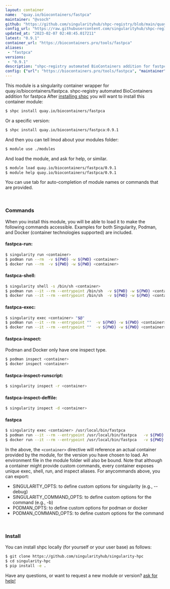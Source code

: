 ```yaml
---
layout: container
name:  "quay.io/biocontainers/fastpca"
maintainer: "@vsoch"
github: "https://github.com/singularityhub/shpc-registry/blob/main/quay.io/biocontainers/fastpca/container.yaml"
config_url: "https://raw.githubusercontent.com/singularityhub/shpc-registry/main/quay.io/biocontainers/fastpca/container.yaml"
updated_at: "2023-02-07 02:48:45.017211"
latest: "0.9.1"
container_url: "https://biocontainers.pro/tools/fastpca"
aliases:
 - "fastpca"
versions:
 - "0.9.1"
description: "shpc-registry automated BioContainers addition for fastpca"
config: {"url": "https://biocontainers.pro/tools/fastpca", "maintainer": "@vsoch", "description": "shpc-registry automated BioContainers addition for fastpca", "latest": {"0.9.1": "sha256:24440f9942ff0d5871cc1b0897a6dcb80bf40da788d07fc5bd4abe1f3ea5df05"}, "tags": {"0.9.1": "sha256:24440f9942ff0d5871cc1b0897a6dcb80bf40da788d07fc5bd4abe1f3ea5df05"}, "docker": "quay.io/biocontainers/fastpca", "aliases": {"fastpca": "/usr/local/bin/fastpca"}}
---
```


This module is a singularity container wrapper for quay.io/biocontainers/fastpca.
shpc-registry automated BioContainers addition for fastpca
After [installing shpc](#install) you will want to install this container module:


```bash
$ shpc install quay.io/biocontainers/fastpca
```

Or a specific version:

```bash
$ shpc install quay.io/biocontainers/fastpca:0.9.1
```

And then you can tell lmod about your modules folder:

```bash
$ module use ./modules
```

And load the module, and ask for help, or similar.

```bash
$ module load quay.io/biocontainers/fastpca/0.9.1
$ module help quay.io/biocontainers/fastpca/0.9.1
```

You can use tab for auto-completion of module names or commands that are provided.

<br>

### Commands

When you install this module, you will be able to load it to make the following commands accessible.
Examples for both Singularity, Podman, and Docker (container technologies supported) are included.

#### fastpca-run:

```bash
$ singularity run <container>
$ podman run --rm  -v ${PWD} -w ${PWD} <container>
$ docker run --rm  -v ${PWD} -w ${PWD} <container>
```

#### fastpca-shell:

```bash
$ singularity shell -s /bin/sh <container>
$ podman run --it --rm --entrypoint /bin/sh  -v ${PWD} -w ${PWD} <container>
$ docker run --it --rm --entrypoint /bin/sh  -v ${PWD} -w ${PWD} <container>
```

#### fastpca-exec:

```bash
$ singularity exec <container> "$@"
$ podman run --it --rm --entrypoint ""  -v ${PWD} -w ${PWD} <container> "$@"
$ docker run --it --rm --entrypoint ""  -v ${PWD} -w ${PWD} <container> "$@"
```

#### fastpca-inspect:

Podman and Docker only have one inspect type.

```bash
$ podman inspect <container>
$ docker inspect <container>
```

#### fastpca-inspect-runscript:

```bash
$ singularity inspect -r <container>
```

#### fastpca-inspect-deffile:

```bash
$ singularity inspect -d <container>
```


#### fastpca

```bash
$ singularity exec <container> /usr/local/bin/fastpca
$ podman run --it --rm --entrypoint /usr/local/bin/fastpca   -v ${PWD} -w ${PWD} <container> -c " $@"
$ docker run --it --rm --entrypoint /usr/local/bin/fastpca   -v ${PWD} -w ${PWD} <container> -c " $@"
```



In the above, the `<container>` directive will reference an actual container provided
by the module, for the version you have chosen to load. An environment file in the
module folder will also be bound. Note that although a container
might provide custom commands, every container exposes unique exec, shell, run, and
inspect aliases. For anycommands above, you can export:

 - SINGULARITY_OPTS: to define custom options for singularity (e.g., --debug)
 - SINGULARITY_COMMAND_OPTS: to define custom options for the command (e.g., -b)
 - PODMAN_OPTS: to define custom options for podman or docker
 - PODMAN_COMMAND_OPTS: to define custom options for the command

<br>

### Install

You can install shpc locally (for yourself or your user base) as follows:

```bash
$ git clone https://github.com/singularityhub/singularity-hpc
$ cd singularity-hpc
$ pip install -e .
```

Have any questions, or want to request a new module or version? [ask for help!](https://github.com/singularityhub/singularity-hpc/issues)